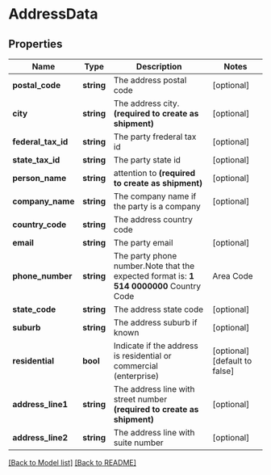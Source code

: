 # AddressData

## Properties
Name | Type | Description | Notes
------------ | ------------- | ------------- | -------------
**postal_code** | **string** | The address postal code | [optional]
**city** | **string** | The address city. **(required to create as shipment)** | [optional]
**federal_tax_id** | **string** | The party frederal tax id | [optional]
**state_tax_id** | **string** | The party state id | [optional]
**person_name** | **string** | attention to **(required to create as shipment)** | [optional]
**company_name** | **string** | The company name if the party is a company | [optional]
**country_code** | **string** | The address country code |
**email** | **string** | The party email | [optional]
**phone_number** | **string** | The party phone number.Note that the expected format is: **1 514 0000000**  Country Code | Area Code | Phone --- | --- | --- 1 | 514 | 0000000 | [optional]
**state_code** | **string** | The address state code | [optional]
**suburb** | **string** | The address suburb if known | [optional]
**residential** | **bool** | Indicate if the address is residential or commercial (enterprise) | [optional] [default to false]
**address_line1** | **string** | The address line with street number **(required to create as shipment)** | [optional]
**address_line2** | **string** | The address line with suite number | [optional]

[[Back to Model list]](../README.md#documentation-for-models) [[Back to README]](../README.md)

